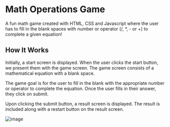 # Math Operations Game
A fun math game created with HTML, CSS and Javascript where the user has to fill in the blank spaces with number or operator (/, *, - or  +) to complete a given equation!

## How It Works
Initially, a start screen is displayed. When the user clicks the start button, we present them with the game screen. The game screen consists of a mathematical equation with a blank space. 

The game goal is for the user to fill in the blank with the appropriate number or operator to complete the equation. Once the user fills in their answer, they click on submit.

Upon clicking the submit button, a result screen is displayed. The result is included along with a restart button on the result screen.

![image](https://user-images.githubusercontent.com/108703625/210638131-08f6c3b6-d532-4068-b4ce-6222f12fb331.png)
